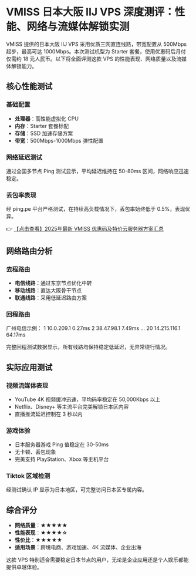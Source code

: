 # VMISS 日本大阪 IIJ VPS 深度测评：性能、网络与流媒体解锁实测

VMISS 提供的日本大阪 IIJ VPS 采用优质三网直连线路，带宽配置从 500Mbps 起步，最高可达 1000Mbps。本次测试机型为 Starter 套餐，使用优惠码后月付仅需约 18 元人民币。以下将全面评测这款 VPS 的性能表现、网络质量以及流媒体解锁能力。

## 核心性能测试

### 基础配置
- **处理器**：高性能虚拟化 CPU
- **内存**：Starter 套餐标配
- **存储**：SSD 加速存储方案
- **带宽**：500Mbps-1000Mbps 弹性配置

### 网络延迟测试
通过全国多节点 Ping 测试显示，平均延迟维持在 50-80ms 区间，网络响应迅速稳定。

### 丢包率表现
经 ping.pe 平台严格测试，在持续高负载情况下，丢包率始终低于 0.5%，表现优异。

👉 [【点击查看】2025年最新 VMISS 优惠码及特价云服务器方案汇总](https://bit.ly/Vmiss)

## 网络路由分析

### 去程路由
- **电信线路**：通过东京节点优化中转
- **移动线路**：直达大阪骨干节点
- **联通线路**：采用低延迟路由方案

### 回程路由

广州电信示例：
1  10.0.209.1  0.27ms
2  38.47.98.1  7.49ms
...
20  14.215.116.1  64.17ms

完整回程测试数据显示，所有线路均保持稳定低延迟，无异常绕行情况。

## 实际应用测试

### 视频流媒体表现
- YouTube 4K 视频缓冲迅速，平均码率稳定在 50,000Kbps 以上
- Netflix、Disney+ 等主流平台完美解锁日本区内容
- 直播推流延迟控制在 3 秒以内

### 游戏体验
- 日本服务器游戏 Ping 值稳定在 30-50ms
- 无卡顿、丢包现象
- 完美支持 PlayStation、Xbox 等主机平台

### Tiktok 区域检测
经测试确认 IP 显示为日本地区，可完整访问日本区专属内容。

## 综合评分
- **网络质量**：★★★★★
- **性能表现**：★★★★☆
- **性价比**：★★★★★
- **适用场景**：跨境电商、游戏加速、4K 流媒体、企业出海

这款 VPS 特别适合需要稳定日本节点的用户，无论是企业应用还是个人娱乐都能提供卓越体验。